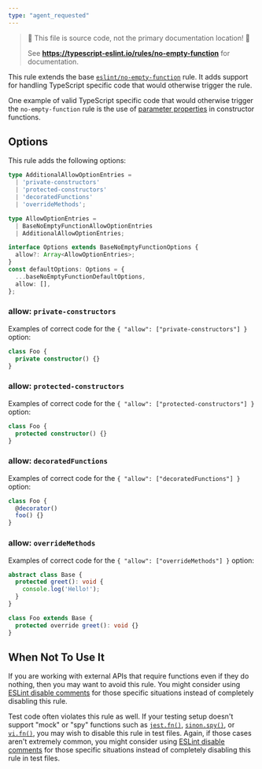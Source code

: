 ```yaml
---
type: "agent_requested"
---
```


> 🛑 This file is source code, not the primary documentation location! 🛑
>
> See **https://typescript-eslint.io/rules/no-empty-function** for documentation.

This rule extends the base [`eslint/no-empty-function`](https://eslint.org/docs/rules/no-empty-function) rule.
It adds support for handling TypeScript specific code that would otherwise trigger the rule.

One example of valid TypeScript specific code that would otherwise trigger the `no-empty-function` rule is the use of [parameter properties](https://www.typescriptlang.org/docs/handbook/classes.html#parameter-properties) in constructor functions.

## Options

This rule adds the following options:

```ts
type AdditionalAllowOptionEntries =
  | 'private-constructors'
  | 'protected-constructors'
  | 'decoratedFunctions'
  | 'overrideMethods';

type AllowOptionEntries =
  | BaseNoEmptyFunctionAllowOptionEntries
  | AdditionalAllowOptionEntries;

interface Options extends BaseNoEmptyFunctionOptions {
  allow?: Array<AllowOptionEntries>;
}
const defaultOptions: Options = {
  ...baseNoEmptyFunctionDefaultOptions,
  allow: [],
};
```

### allow: `private-constructors`

Examples of correct code for the `{ "allow": ["private-constructors"] }` option:

```ts option='{ "allow": ["private-constructors"] }' showPlaygroundButton
class Foo {
  private constructor() {}
}
```

### allow: `protected-constructors`

Examples of correct code for the `{ "allow": ["protected-constructors"] }` option:

```ts option='{ "allow": ["protected-constructors"] }' showPlaygroundButton
class Foo {
  protected constructor() {}
}
```

### allow: `decoratedFunctions`

Examples of correct code for the `{ "allow": ["decoratedFunctions"] }` option:

```ts option='{ "allow": ["decoratedFunctions"] }' showPlaygroundButton
class Foo {
  @decorator()
  foo() {}
}
```

### allow: `overrideMethods`

Examples of correct code for the `{ "allow": ["overrideMethods"] }` option:

```ts option='{ "allow": ["overrideMethods"] }' showPlaygroundButton
abstract class Base {
  protected greet(): void {
    console.log('Hello!');
  }
}

class Foo extends Base {
  protected override greet(): void {}
}
```

## When Not To Use It

If you are working with external APIs that require functions even if they do nothing, then you may want to avoid this rule.
You might consider using [ESLint disable comments](https://eslint.org/docs/latest/use/configure/rules#using-configuration-comments-1) for those specific situations instead of completely disabling this rule.

Test code often violates this rule as well.
If your testing setup doesn't support "mock" or "spy" functions such as [`jest.fn()`](https://jestjs.io/docs/mock-functions), [`sinon.spy()`](https://sinonjs.org/releases/latest/spies), or [`vi.fn()`](https://vitest.dev/guide/mocking.html), you may wish to disable this rule in test files.
Again, if those cases aren't extremely common, you might consider using [ESLint disable comments](https://eslint.org/docs/latest/use/configure/rules#using-configuration-comments-1) for those specific situations instead of completely disabling this rule in test files.
